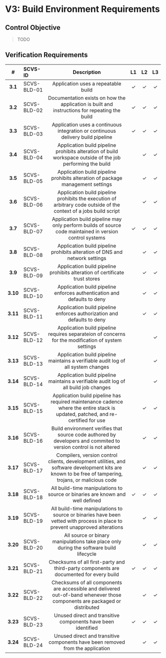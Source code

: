 # V3: Build Environment Requirements

## Control Objective

> TODO

<div style="page-break-after: always;"> 
</div>

## Verification Requirements

| # | SCVS-ID | Description | L1 | L2 | L3 |
| :---: | :--- | :---: | :---: | :---: | :---: |
| **3.1** | SCVS-BLD-01 | Application uses a repeatable build | ✓ | ✓ | ✓ |
| **3.2** | SCVS-BLD-02 | Documentation exists on how the application is built and instructions for repeating the build | ✓ | ✓ | ✓ |
| **3.3** | SCVS-BLD-03 | Application uses a continuous integration or continuous delivery build pipeline | ✓ | ✓ | ✓ |
| **3.4** | SCVS-BLD-04 | Application build pipeline prohibits alteration of build workspace outside of the job performing the build | | ✓ | ✓ |
| **3.5** | SCVS-BLD-05 | Application build pipeline prohibits alteration of package management settings | | ✓ | ✓ |
| **3.6** | SCVS-BLD-06 | Application build pipeline prohibits the execution of arbitrary code outside of the context of a jobs build script | | ✓ | ✓ |
| **3.7** | SCVS-BLD-07 | Application build pipeline may only perform builds of source code maintained in version control systems | ✓ | ✓ | ✓ |
| **3.8** | SCVS-BLD-08 | Application build pipeline prohibits alteration of DNS and network settings | | ✓ | ✓ |
| **3.9** | SCVS-BLD-09 | Application build pipeline prohibits alteration of certificate trust stores | | ✓ | ✓ |
| **3.10** | SCVS-BLD-10 | Application build pipeline enforces authentication and defaults to deny | | ✓ | ✓ |
| **3.11** | SCVS-BLD-11 | Application build pipeline enforces authorization and defaults to deny | | ✓ | ✓ |
| **3.12** | SCVS-BLD-12 | Application build pipeline requires separateion of concerns for the modification of system settings | | | ✓ |
| **3.13** | SCVS-BLD-13 | Application build pipeline maintains a verifiable audit log of all system changes | | | ✓ |
| **3.14** | SCVS-BLD-14 | Application build pipeline maintains a verifiable audit log of all build job changes | | | ✓ |
| **3.15** | SCVS-BLD-15 | Application build pipeline has required maintenance cadence where the entire stack is updated, patched, and re-certified for use | | ✓ | ✓ |
| **3.16** | SCVS-BLD-16 | Build environment verifies that source code authored by developers and commited to version control is not altered | | ✓ | ✓ |
| **3.17** | SCVS-BLD-17 | Compilers, version control clients, development utilities, and software development kits are known to be free of tampering, trojans, or malicious code | | ✓ | ✓ |
| **3.18** | SCVS-BLD-18 | All build-time manipulations to source or binaries are known and well defined | ✓ | ✓ | ✓ |
| **3.19** | SCVS-BLD-19 | All build-time manipulations to source or binaries have been vetted with process in place to prevent unapproved alterations | | ✓ | ✓ |
| **3.20** | SCVS-BLD-20 | All source or binary manipulations take place only during the software build lifecycle | | ✓ | ✓ |
| **3.21** | SCVS-BLD-21 | Checksums of all first-party and third-party components are documented for every build | ✓ | ✓ | ✓ |
| **3.22** | SCVS-BLD-22 | Checksums of all components are accessible and delivered out-of-band whenever those components are packaged or distributed | | ✓ | ✓ |
| **3.23** | SCVS-BLD-23 | Unused direct and transitive components have been identified | ✓ | ✓ | ✓ |
| **3.24** | SCVS-BLD-24 | Unused direct and transitive components have been removed from the application | | ✓ | ✓ |
